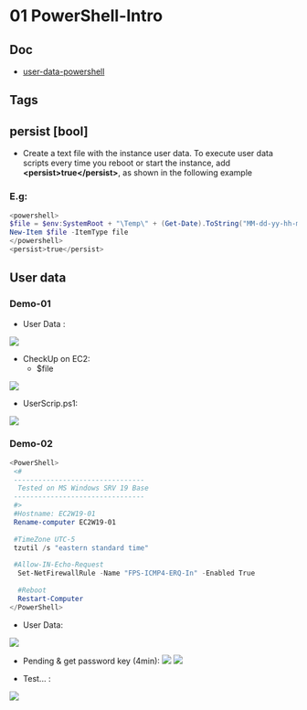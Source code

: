 # 01 PowerShell-Intro

## Doc
* [user-data-powershell](https://docs.aws.amazon.com/AWSEC2/latest/WindowsGuide/ec2-windows-user-data.html#user-data-powershell)

## Tags
## persist [bool]
* Create a text file with the instance user data. To execute user data scripts every time you reboot
  or start the instance, add **\<persist\>true\</persist\>**, as shown in the following example
### E.g:
````PowerShell
<powershell>
$file = $env:SystemRoot + "\Temp\" + (Get-Date).ToString("MM-dd-yy-hh-mm")
New-Item $file -ItemType file
</powershell>
<persist>true</persist>
````

## User data
### Demo-01
* User Data :

[<img src="https://i.imgur.com/O3axQSO.png">](https://i.imgur.com/O3axQSO.png)

* CheckUp on EC2:
  * $file

[<img src="https://i.imgur.com/8vuoEBY.png">](https://i.imgur.com/8vuoEBY.png)

* UserScrip.ps1:

[<img src="https://i.imgur.com/uS3fOLZ.png">](https://i.imgur.com/uS3fOLZ.png)

### Demo-02
````Powershell
<PowerShell>
 <#
 --------------------------------
  Tested on MS Windows SRV 19 Base
 --------------------------------
 #>
 #Hostname: EC2W19-01
 Rename-computer EC2W19-01
    
 #TimeZone UTC-5
 tzutil /s "eastern standard time"
    
 #Allow-IN-Echo-Request
  Set-NetFirewallRule -Name "FPS-ICMP4-ERQ-In" -Enabled True
    
  #Reboot
  Restart-Computer
</PowerShell>
````
* User Data:

[<img src="https://i.imgur.com/IqJv08N.png">](https://i.imgur.com/IqJv08N.png)

* Pending & get password key (4min):
[<img src="https://i.imgur.com/G1dVpac.png">](https://i.imgur.com/G1dVpac.png)
[<img src="https://i.imgur.com/XdtcQHv.png">](https://i.imgur.com/XdtcQHv.png)

* Test... :

[<img src="https://i.imgur.com/V4vXu1t.png">](https://i.imgur.com/V4vXu1t.png)
